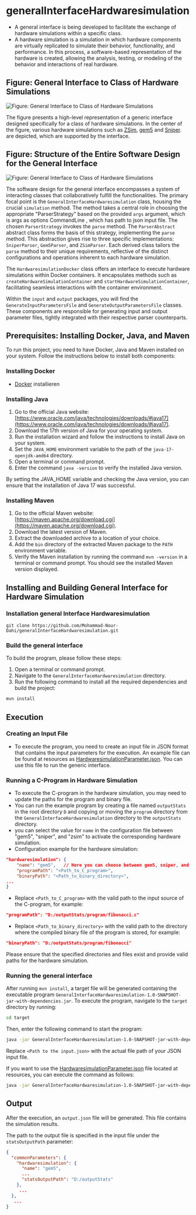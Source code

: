 # generalInterfaceHardwaresimulation
 - A general interface is being developed to facilitate the exchange of hardware simulations within a specific class.
 - A hardware simulation is a simulation in which hardware components are virtually replicated to simulate their behavior, functionality, and performance. In this process, a software-based representation of the hardware is created, allowing the analysis, testing, or modeling of the behavior and interactions of real hardware.








## Figure: General Interface to Class of Hardware Simulations
![Figure: General Interface to Class of Hardware Simulations](/images/GeneralInterfaceToClassOfHardwaresimulations)


The figure presents a high-level representation of a generic interface designed specifically for a class of hardware simulations. In the center of the figure, various hardware simulations such as [ZSim](https://github.com/dzhang50/zsim-plusplus), [gem5](https://github.com/gem5/gem5) and [Sniper](https://github.com/snipersim/snipersim). are depicted, which are supported by the interface.








## Figure: Structure of the Entire Software Design for the General Interface
![Figure: General Interface to Class of Hardware Simulations](/images/StrukturdesgesamtenSoftwareentwurfsfürdieallgemeineSchnittstelle)


The software design for the general interface encompasses a system of interacting classes that collaboratively fulfill the functionalities. The primary focal point is the `GeneralInterfaceHardwaresimulation` class, housing the crucial `simulation` method. The method takes a central role in choosing the appropriate "ParserStrategy" based on the provided `args` argument, which is args as options CommandLine , which has path to json input file. The chosen `ParserStrategy` invokes the `parse` method. The `ParserAbstract` abstract class forms the basis of this strategy, implementing the `parse` method. This abstraction gives rise to three specific implementations: `SniperParser`, `Gem5Parser`, and `ZSimParser`. Each derived class tailors the `parse` method to their unique requirements, reflective of the distinct configurations and operations inherent to each hardware simulation.

The `HardwaresimulationDocker` class offers an interface to execute hardware simulations within Docker containers. It encapsulates methods such as `createHardwareSimulationContainer` and `startHardwareSimulationContainer`, facilitating seamless interactions with the container environment.

Within the `input` and `output` packages, you will find the `GenerateInputParametersFile` and `GenerateOutputParametersFile` classes. These components are responsible for generating input and output parameter files, tightly integrated with their respective parser counterparts.






## Prerequisites: Installing Docker, Java, and Maven
To run this project, you need to have Docker, Java and Maven installed on your system. Follow the instructions below to install both components:


### Installing Docker
- [Docker](https://www.docker.com/get-started/) installieren


### Installing Java
1. Go to the official Java website: [https://www.oracle.com/java/technologies/downloads/#java17](https://www.oracle.com/java/technologies/downloads/#java17).
2. Download the 17th version of Java for your operating system.
3. Run the installation wizard and follow the instructions to install Java on your system.
4. Set the `JAVA_HOME` environment variable to the path of the `java-17-openjdk-amd64` directory.
5. Open a terminal or command prompt.
6. Enter the command `java -version` to verify the installed Java version. 

By setting the JAVA_HOME variable and checking the Java version, you can ensure that the installation of Java 17 was successful.

### Installing Maven
1. Go to the official Maven website: [https://maven.apache.org/download.cgi](https://maven.apache.org/download.cgi).
2. Download the latest version of Maven.
3. Extract the downloaded archive to a location of your choice.
4. Add the `bin` directory of the extracted Maven package to the `PATH` environment variable.
5. Verify the Maven installation by running the command `mvn -version` in a terminal or command prompt. You should see the installed Maven version displayed.





## Installing and Building General Interface for Hardware Simulation


### Installation general Interface Hardwaresimulation

```
git clone https://github.com/Mohammad-Nour-Dahi/generalInterfaceHardwaresimulation.git 
```

### Build the general interface
To build the program, please follow these steps:

1. Open a terminal or command prompt.
2. Navigate to the `GeneralInterfaceHardwaresimulation` directory.
3. Run the following command to install all the required dependencies and build the project:
```bash
mvn install
```


## Execution

### Creating an Input File
 
- To execute the program, you need to create an input file in JSON format that contains the input parameters for the execution. An example file can be found at resources as [HardwaresimulationParameter.json](HardwaresimulationParameter.json). You can use this file to run the generic interface.

### Running a C-Program in Hardware Simulation

- To execute the C-program in the hardware simulation, you may need to update the paths for the program and binary file. 
- You can run the example program by creating a file named `outputStats` in the root directory `D` and copying or moving the `program` directory from the `GeneralInterfaceHardwaresimulation` directory to the `outputStats` directory.
- you can select the value for `name` in the configuration file between "gem5", "sniper", and "zsim" to activate the corresponding hardware simulation.
- Configuration example for the hardware simulation:

```json
"hardwaresimulation": {
    "name": "gem5",   // Here you can choose between gem5, sniper, and zsim
    "programPath": "<Path_to_C_program>",
    "binaryPath": "<Path_to_binary_directory>",
...
}
```

- Replace `<Path_to_C_program>` with the valid path to the input source of the C-program, for example:

```json
"programPath": "D:/outputStats/program/fibonacci.c"
```

- Replace `<Path_to_binary_directory>` with the valid path to the directory where the compiled binary file of the program is stored, for example:

```json
"binaryPath": "D:/outputStats/program/fibonacci"
```

Please ensure that the specified directories and files exist and provide valid paths for the hardware simulation.


### Running the general interface

After running `mvn install`, a target file will be generated containing the executable program `GeneralInterfaceHardwaresimulation-1.0-SNAPSHOT-jar-with-dependencies.jar`. To execute the program, navigate to the `target` directory by running:

```bash
cd target
```

Then, enter the following command to start the program:

```bash
java -jar GeneralInterfaceHardwaresimulation-1.0-SNAPSHOT-jar-with-dependencies.jar -jsonFile <Path to the input.json>
```

Replace `<Path to the input.json>` with the actual file path of your JSON input file.

If you want to use the [HardwaresimulationParameter.json](HardwaresimulationParameter.json) file located at resources, you can execute the command as follows:

```bash 
java -jar GeneralInterfaceHardwaresimulation-1.0-SNAPSHOT-jar-with-dependencies.jar -jsonFile ../resources/HardwaresimulationParameter.json
```


 ## Output

After the execution, an `output.json` file will be generated. This file contains the simulation results.

The path to the output file is specified in the input file under the `statsOutputPath` parameter:

```json
{
  "commonParameters": {
    "hardwaresimulation": {
      "name": "gem5",
      ...
      "statsOutputPath": "D:/outputStats"
    },
     ...
  },
   ...
}
